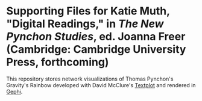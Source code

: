 # Supporting Files for Katie Muth, "Digital Readings," in <i>The New Pynchon Studies</i>, ed. Joanna Freer (Cambridge: Cambridge University Press, forthcoming)
This repository stores network visualizations of Thomas Pynchon's Gravity's Rainbow developed with David McClure's <a href = "https://github.com/davidmcclure/textplot">Textplot</a> and rendered in <a href = "https://gephi.org/">Gephi</a>.
